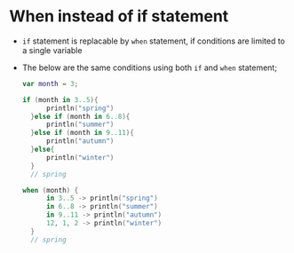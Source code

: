 # When instead of if statement

- `if` statement is replacable by `when` statement, if conditions are limited to a single variable

- The below are the same conditions using both `if` and `when` statement;
  
  ```kotlin
  var month = 3;
  
  if (month in 3..5){
        println("spring")
    }else if (month in 6..8){
        println("summer")
    }else if (month in 9..11){
        println("autumn")
    }else{
        println("winter")
    }
    // spring
  
  when (month) {
        in 3..5 -> println("spring")
        in 6..8 -> println("summer")
        in 9..11 -> println("autumn")
        12, 1, 2 -> println("winter")
    }
    // spring
  ```

